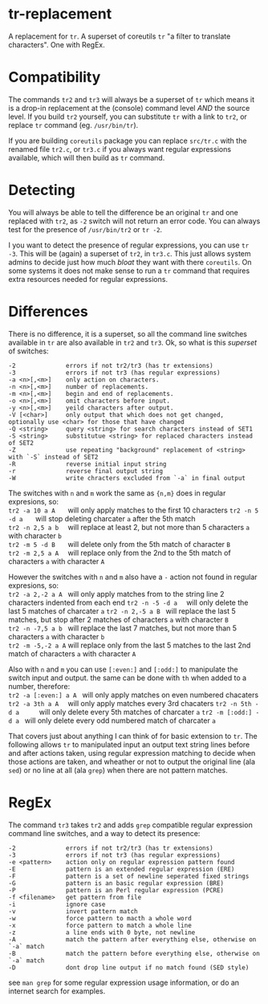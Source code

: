# tr-replacement
A replacement for `tr`. A superset of coreutils `tr` "a filter to translate characters". One with RegEx.

# Compatibility
The commands `tr2` and `tr3` will always be a superset of `tr` which means it is a drop-in replacement at the (console) command level _AND_ the source level. If you build `tr2` yourself, you can substitute `tr` with a link to `tr2`, or replace `tr` command (eg. `/usr/bin/tr`).

If you are building `coreutils` package you can replace `src/tr.c` with the renamed file `tr2.c`, or `tr3.c` if you always want regular expressions available, which will then build as `tr` command.

# Detecting
You will always be able to tell the difference be an original `tr` and one replaced with `tr2`, as `-2` switch will not return an error code. You can always test for the presence of `/usr/bin/tr2` or `tr -2`.

I you want to detect the presence of regular expressions, you can use `tr -3`. This will be (again) a superset of `tr2`, in `tr3.c`. This just allows system admins to decide just how much _bloat_ they want with there `coreutils`. On some systems it does not make sense to run a `tr` command that requires extra resources needed for regular expressions.


# Differences
There is no difference, it is a superset, so all the command line switches available in `tr` are also available in `tr2` and `tr3`. Ok, so what is this _superset_ of switches:
```
-2              errors if not tr2/tr3 (has tr extensions)
-3              errors if not tr3 (has regular expressions)
-a <n>[,<m>]    only action on characters.
-n <n>[,<m>]    number of replacements.
-m <n>[,<m>]    begin and end of replacements.
-o <n>[,<m>]    omit characters before input.
-y <n>[,<m>]    yeild characters after output.
-V [<char>]     only output that which does not get changed, optionally use <char> for those that have changed
-Q <string>     query <string> for search characters instead of SET1
-S <string>     substitutue <string> for replaced characters instead of SET2
-Z              use repeating "background" replacement of <string> with `-S` instead of SET2
-R              reverse initial input string
-r              reverse final output string
-W              write chracters excluded from `-a` in final output
```
The switches with `n` and `m` work the same as `{n,m}` does in regular expresions, so:  
`tr2 -a 10 a A   ` will only apply matches to the first 10 characters
`tr2 -n 5 -d a   ` will stop deleting charcater `a` after the 5th match  
`tr2 -n 2,5 a b  ` will replace at least 2, but not more than 5 characters `a` with character `b`  
`tr2 -m 5 -d B   ` will delete only from the 5th match of character `B`  
`tr2 -m 2,5 a A  ` will replace only from the 2nd to the 5th match of characters `a` with character `A`  

However the switches with `n` and `m` also have a `-` action not found in regular expresions, so:  
`tr2 -a 2,-2 a A ` will only apply matches from to the string line 2 characters indented from each end 
`tr2 -n -5 -d a  ` will only delete the last 5 matches of charcater `a`
`tr2 -n 2,-5 a B ` will replace the last 5 matches, but stop after 2 matches of characters `a` with character `B`  
`tr2 -n -7,5 a b ` will replace the last 7 matches, but not more than 5 characters `a` with character `b`  
`tr2 -m -5,-2 a A` will replace only from the last 5 matches to the last 2nd match of characters `a` with character `A`  

Also with `n` and `m` you can use `[:even:]` and `[:odd:]` to manipulate the switch input and output. the same can be done with `th` when added to a number, therefore:  
`tr2 -a [:even:] a A ` will only apply matches on even numbered chacaters 
`tr2 -a 3th a A  ` will only apply matches every 3rd chacaters 
`tr2 -n 5th -d a     ` will only delete every 5th matches of charcater `a`
`tr2 -m [:odd:] -d a ` will only delete every odd numbered match of charcater `a`

That covers just about anything I can think of for basic extension to `tr`. The following allows `tr` to manipulated input an output text string lines before and after actions taken, using regular expression matching to decide when those actions are taken, and wheather or not to output the original line (ala `sed`) or no line at all (ala `grep`) when there are not pattern matches.


# RegEx
The command `tr3` takes `tr2` and adds `grep` compatible regular expression command line switches, and a way to detect its presence:
```
-2              errors if not tr2/tr3 (has tr extensions)
-3              errors if not tr3 (has regular expressions)
-e <pattern>    action only on regular expression pattern found
-E              pattern is an extended regular expression (ERE)
-F              pattern is a set of newline seperated fixed strings
-G              pattern is an basic regular expression (BRE)
-P              pattern is an Perl regular expression (PCRE)
-f <filename>   get pattern from file
-i              ignore case
-v              invert pattern match
-w              force pattern to macth a whole word
-x              force pattern to match a whole line
-z              a line ends with 0 byte, not newline
-A              match the pattern after everything else, otherwise on `-a` match
-B              match the pattern before everything else, otherwise on `-a` match
-D              dont drop line output if no match found (SED style)
```
see `man grep` for some regular expression usage information, or do an internet search for examples.
